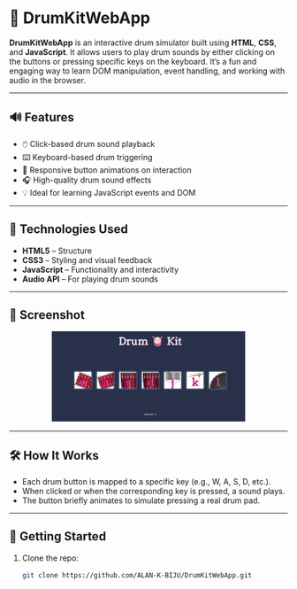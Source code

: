 # 🥁 DrumKitWebApp

**DrumKitWebApp** is an interactive drum simulator built using **HTML**, **CSS**, and **JavaScript**. It allows users to play drum sounds by either clicking on the buttons or pressing specific keys on the keyboard. It’s a fun and engaging way to learn DOM manipulation, event handling, and working with audio in the browser.

---

## 🔊 Features

- 🖱️ Click-based drum sound playback
- ⌨️ Keyboard-based drum triggering
- 🔄 Responsive button animations on interaction
- 🎧 High-quality drum sound effects
- 💡 Ideal for learning JavaScript events and DOM

---

## 🧪 Technologies Used

- **HTML5** – Structure
- **CSS3** – Styling and visual feedback
- **JavaScript** – Functionality and interactivity
- **Audio API** – For playing drum sounds

---

## 📸 Screenshot

<p align="center">
  <img src="https://github.com/ALAN-K-BIJU/DrumKitWebApp/blob/main/screenshots/home.jpg" alt="DrumKit Home Screen" width="350"/>
</p>

---

## 🛠️ How It Works

- Each drum button is mapped to a specific key (e.g., W, A, S, D, etc.).
- When clicked or when the corresponding key is pressed, a sound plays.
- The button briefly animates to simulate pressing a real drum pad.

---

## 🚀 Getting Started

1. Clone the repo:
   ```bash
   git clone https://github.com/ALAN-K-BIJU/DrumKitWebApp.git
